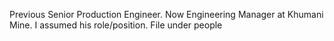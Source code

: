 Previous Senior Production Engineer. Now Engineering Manager at Khumani Mine. I assumed his role/position. File under people